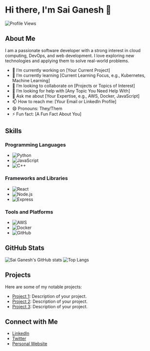 # Hi there, I'm Sai Ganesh 👋

![Profile Views](https://komarev.com/ghpvc/?username=saiganeshcs&color=green)

## About Me

I am a passionate software developer with a strong interest in cloud computing, DevOps, and web development. I love exploring new technologies and applying them to solve real-world problems.

- 🔭 I’m currently working on [Your Current Project]
- 🌱 I’m currently learning [Current Learning Focus, e.g., Kubernetes, Machine Learning]
- 👯 I’m looking to collaborate on [Projects or Topics of Interest]
- 🤔 I’m looking for help with [Any Topic You Need Help With]
- 💬 Ask me about [Your Expertise, e.g., AWS, Docker, JavaScript]
- 📫 How to reach me: [Your Email or LinkedIn Profile]
- 😄 Pronouns: They/Them
- ⚡ Fun fact: [A Fun Fact About You]

## Skills

### Programming Languages
- ![Python](https://img.shields.io/badge/-Python-3776AB?logo=python&logoColor=white&style=flat)
- ![JavaScript](https://img.shields.io/badge/-JavaScript-F7DF1E?logo=javascript&logoColor=black&style=flat)
- ![C++](https://img.shields.io/badge/-C++-00599C?logo=c%2B%2B&logoColor=white&style=flat)

### Frameworks and Libraries
- ![React](https://img.shields.io/badge/-React-61DAFB?logo=react&logoColor=black&style=flat)
- ![Node.js](https://img.shields.io/badge/-Node.js-339933?logo=node.js&logoColor=white&style=flat)
- ![Express](https://img.shields.io/badge/-Express-000000?logo=express&logoColor=white&style=flat)

### Tools and Platforms
- ![AWS](https://img.shields.io/badge/-AWS-232F3E?logo=amazon-aws&logoColor=white&style=flat)
- ![Docker](https://img.shields.io/badge/-Docker-2496ED?logo=docker&logoColor=white&style=flat)
- ![GitHub](https://img.shields.io/badge/-GitHub-181717?logo=github&logoColor=white&style=flat)

## GitHub Stats

![Sai Ganesh's GitHub stats](https://github-readme-stats.vercel.app/api?username=saiganeshcs&show_icons=true&theme=radical)
![Top Langs](https://github-readme-stats.vercel.app/api/top-langs/?username=saiganeshcs&layout=compact&theme=radical)

## Projects

Here are some of my notable projects:

- [Project 1](https://github.com/saiganeshcs/project1): Description of your project.
- [Project 2](https://github.com/saiganeshcs/project2): Description of your project.
- [Project 3](https://github.com/saiganeshcs/project3): Description of your project.

## Connect with Me

- [LinkedIn](https://www.linkedin.com/in/saiganeshcs)
- [Twitter](https://twitter.com/saiganeshcs)
- [Personal Website](https://www.imsaiganesh.com/)
